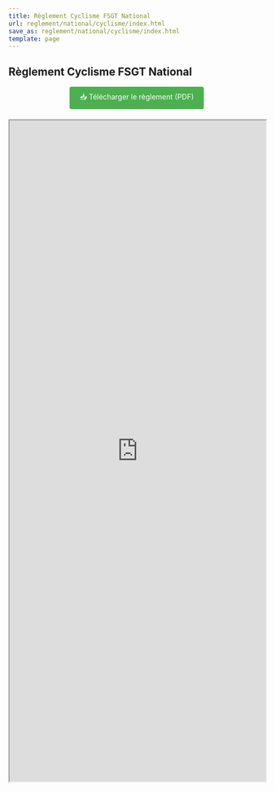 ```yaml
---
title: Règlement Cyclisme FSGT National
url: reglement/national/cyclisme/index.html
save_as: reglement/national/cyclisme/index.html
template: page
---
```


## <i class="fas fa-book"></i> Règlement Cyclisme FSGT National

<div style="text-align: center; margin-bottom: 20px;">
    <a href="https://drive.google.com/file/d/1zCUqHiGLtjf4qPea4zv38mOASATKNyKu/view?usp=sharing" class="button" style="display: inline-block; padding: 10px 20px; background-color: #4CAF50; color: white; text-decoration: none; border-radius: 4px;">
        📥 Télécharger le règlement (PDF)
    </a>
</div>

<iframe src="https://drive.google.com/file/d/1zCUqHiGLtjf4qPea4zv38mOASATKNyKu/preview" width="100%" height="1300px" frameborder="1"></iframe>
